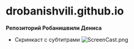 # drobanishvili.github.io

**Репозиторий Робанишвили Дениса**

* Скринкаст с субтитрами
![ScreenCast.png](https://www.youtube.com/embed/2hyPGhLauT8)

